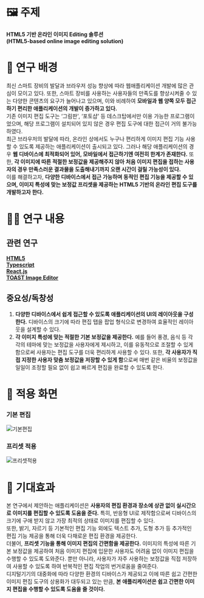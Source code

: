 # 🖼 주제
<b>HTML5 기반 온라인 이미지 Editing 솔루션</b><br />
<b>(HTML5-based online image editing solution)</b>

# 🔎 연구 배경
최신 스마트 장비의 발달과 브라우저 성능 향상에 따라 웹애플리케이션 개발에 많은 관심이 모이고 있다. 또한, 스마트 장비를 사용하는 사용자들의 만족도를 향상시켜줄 수 있는 다양한 콘텐츠의 요구가 늘어나고 있으며, 이와 비례하여 <b>모바일과 웹 양쪽 모두 접근하기 편리한 애플리케이션의 개발이 증가하고 있다.</b><br />
기존 이미지 편집 도구는 ‘그림판', ‘포토샵' 등 데스크탑에서만 이용 가능한 프로그램이었으며, 해당 프로그램이 설치되어 있지 않은 경우 편집 도구에 대한 접근이 거의 불가능하였다.<br />
최근 브라우저의 발달에 따라, 온라인 상에서도 누구나 편리하게 이미지 편집 기능 사용할 수 있도록 제공하는 애플리케이션이 출시되고 있다. 그러나 해당 애플리케이션의 경우 <b>웹 디바이스에 최적화되어 있어, 모바일에서 접근하기엔 여전히 한계가 존재한다.</b> 또한, <b>각 이미지에 따른 적절한 보정값을 제공해주지 않아 처음 이미지 편집을 접하는 사용자의 경우 만족스러운 결과물을 도출해내기까지 오랜 시간이 걸릴 가능성이 있다.</b><br />
이를 해결하고자, <b>다양한 디바이스에서 접근 가능하며 동적인 편집 기능을 제공할 수 있으며, 이미지 특성에 맞는 보정값 프리셋을 제공하는 HTML5 기반의 온라인 편집 도구를 개발하고자 한다.</b>

# 👩‍🔬 연구 내용
## 관련 연구
<b>[HTML5](https://developer.mozilla.org/en-US/docs/MDN/Community/Contributing/Translated_content#active_locales)</b><br />
<b>[Typescript](https://www.typescriptlang.org/docs/)</b><br />
<b>[React.js](https://ko.reactjs.org/)</b><br />
<b>[TOAST Image Editor](https://github.com/nhn/tui.image-editor)</b><br />

## 중요성/독창성
1. <b>다양한 디바이스에서 쉽게 접근할 수 있도록 애플리케이션의  UI의 레이아웃을 구성한다.</b> 디바이스의 크기에 따라 편집 탭을 팝업 형식으로 변경하여 효율적인 레이아웃을 설계할 수 있다. <br />
2. <b>각 이미지 특성에 맞는 적절한 기본 보정값을 제공한다.</b> 예를 들어 풍경, 음식 등 각각의 테마에 맞는 보정값을 사용자에게 제시하고, 이를 유동적으로 조절할 수 있게 함으로써 사용자는 편집 도구를 더욱 편리하게 사용할 수 있다. 또한, <b>각 사용자가 직접 지정한 사용자 맞춤 보정값을 저장할 수 있게 함</b>으로써 매번 같은 비율의 보정값을 일일이 조정할 필요 없이 쉽고 빠르게 편집을 완료할 수 있도록 한다. <br />

# 🎉 적용 화면
### 기본 편집
![기본편집](https://user-images.githubusercontent.com/39795055/203720226-17c78e73-7602-48f2-9689-3a344bcba8bd.gif)
<br />

### 프리셋 적용
![프리셋적용](https://user-images.githubusercontent.com/39795055/203720513-24b3e27f-0c17-42e3-a3a1-2933dae11fca.gif)

# 🌈 기대효과
본 연구에서 제안하는 애플리케이션은 <b>사용자의 편집 환경과 장소에 상관 없이 실시간으로 이미지를 편집할 수 있도록 도움을 준다.</b> 특히, 반응형 UI로 제작함으로써 디바이스의 크기에 구애 받지 않고 가장 최적의 상태로 이미지를 편집할 수 있다. <br />
또한, 밝기, 자르기 등 기본적인 편집 기능 외에도 텍스트 추가, 도형 추가 등 추가적인 편집 기능 제공을 통해 더욱 다채로운 편집 환경을 제공한다. <br />
더불어, <b>프리셋 기능을 통해 이미지 편집의 간편함을 제공한다.</b> 이미지의 특성에 따른 기본 보정값을 제공하여 처음 이미지 편집에 입문한 사용자도 어려움 없이 이미지 편집을 수행할 수 있도록 도와준다. 뿐만 아니라, 사용자가 자주 사용하는 보정값을 직접 저장하여 사용할 수 있도록 하여 반복적인 편집 작업의 번거로움을 줄여준다. <br />
디지털기기의 대중화에 따라 다양한 환경의 디바이스가 제공되고 이에 따른 쉽고 간편한 이미지 편집 도구의 상용화가 대두되고 있는 만큼, <b>본 애플리케이션은 쉽고 간편한 이미지 편집을 수행할 수 있도록 도움을 줄 것이다.</b>
